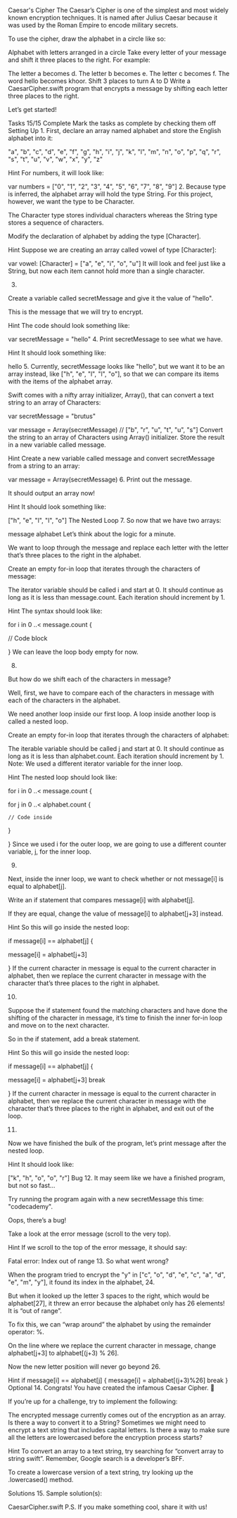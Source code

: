 Caesar's Cipher
The Caesar’s Cipher is one of the simplest and most widely known encryption techniques. It is named after Julius Caesar because it was used by the Roman Empire to encode military secrets.

To use the cipher, draw the alphabet in a circle like so:

Alphabet with letters arranged in a circle
Take every letter of your message and shift it three places to the right. For example:

The letter a becomes d.
The letter b becomes e.
The letter c becomes f.
The word hello becomes khoor.
Shift 3 places to turn A to D
Write a CaesarCipher.swift program that encrypts a message by shifting each letter three places to the right.

Let’s get started!

Tasks
15/15 Complete
Mark the tasks as complete by checking them off
Setting Up
1.
First, declare an array named alphabet and store the English alphabet into it:

"a", "b", "c", "d", "e", "f", "g", "h", "i", "j", "k", "l", "m", "n", "o", "p", "q", "r", "s", "t", "u", "v", "w", "x", "y", "z"


Hint
For numbers, it will look like:

var numbers = ["0", "1", "2", "3", "4", "5", "6", "7", "8", "9"]
2.
Because type is inferred, the alphabet array will hold the type String. For this project, however, we want the type to be Character.

The Character type stores individual characters whereas the String type stores a sequence of characters.

Modify the declaration of alphabet by adding the type [Character].


Hint
Suppose we are creating an array called vowel of type [Character]:

var vowel: [Character] = ["a", "e", "i", "o", "u"]
It will look and feel just like a String, but now each item cannot hold more than a single character.

3.
Create a variable called secretMessage and give it the value of "hello".

This is the message that we will try to encrypt.


Hint
The code should look something like:

var secretMessage = "hello"
4.
Print secretMessage to see what we have.


Hint
It should look something like:

hello
5.
Currently, secretMessage looks like "hello", but we want it to be an array instead, like ["h", "e", "l", "l", "o"], so that we can compare its items with the items of the alphabet array.

Swift comes with a nifty array initializer, Array(), that can convert a text string to an array of Characters:

var secretMessage = "brutus"
 
var message = Array(secretMessage)
// ["b", "r", "u", "t", "u", "s"]
Convert the string to an array of Characters using Array() initializer. Store the result in a new variable called message.


Hint
Create a new variable called message and convert secretMessage from a string to an array:

var message = Array(secretMessage)
6.
Print out the message.

It should output an array now!


Hint
It should look something like:

["h", "e", "l", "l", "o"]
The Nested Loop
7.
So now that we have two arrays:

message
alphabet
Let’s think about the logic for a minute.

We want to loop through the message and replace each letter with the letter that’s three places to the right in the alphabet.

Create an empty for-in loop that iterates through the characters of message:

The iterator variable should be called i and start at 0.
It should continue as long as it is less than message.count.
Each iteration should increment by 1.

Hint
The syntax should look like:

for i in 0 ..< message.count {
 
  // Code block
 
}
We can leave the loop body empty for now.

8.
But how do we shift each of the characters in message?

Well, first, we have to compare each of the characters in message with each of the characters in the alphabet.

We need another loop inside our first loop. A loop inside another loop is called a nested loop.

Create an empty for-in loop that iterates through the characters of alphabet:

The iterable variable should be called j and start at 0.
It should continue as long as it is less than alphabet.count.
Each iteration should increment by 1.
Note: We used a different iterator variable for the inner loop.


Hint
The nested loop should look like:

for i in 0 ..< message.count {
 
  for j in 0 ..< alphabet.count {
 
    // Code inside
 
  }
 
}
Since we used i for the outer loop, we are going to use a different counter variable, j, for the inner loop.

9.
Next, inside the inner loop, we want to check whether or not message[i] is equal to alphabet[j].

Write an if statement that compares message[i] with alphabet[j].

If they are equal, change the value of message[i] to alphabet[j+3] instead.


Hint
So this will go inside the nested loop:

if message[i] == alphabet[j] {
 
  message[i] = alphabet[j+3]
 
}
If the current character in message is equal to the current character in alphabet, then we replace the current character in message with the character that’s three places to the right in alphabet.

10.
Suppose the if statement found the matching characters and have done the shifting of the character in message, it’s time to finish the inner for-in loop and move on to the next character.

So in the if statement, add a break statement.


Hint
So this will go inside the nested loop:

if message[i] == alphabet[j] {
 
  message[i] = alphabet[j+3]
  break
 
}
If the current character in message is equal to the current character in alphabet, then we replace the current character in message with the character that’s three places to the right in alphabet, and exit out of the loop.

11.
Now we have finished the bulk of the program, let’s print message after the nested loop.


Hint
It should look like:

["k", "h", "o", "o", "r"]
Bug
12.
It may seem like we have a finished program, but not so fast…

Try running the program again with a new secretMessage this time: "codecademy".

Oops, there’s a bug!

Take a look at the error message (scroll to the very top).


Hint
If we scroll to the top of the error message, it should say:

Fatal error: Index out of range
13.
So what went wrong?

When the program tried to encrypt the "y" in ["c", "o", "d", "e", "c", "a", "d", "e", "m", "y"], it found its index in the alphabet, 24.

But when it looked up the letter 3 spaces to the right, which would be alphabet[27], it threw an error because the alphabet only has 26 elements! It is “out of range”.

To fix this, we can “wrap around” the alphabet by using the remainder operator: %.

On the line where we replace the current character in message, change alphabet[j+3] to alphabet[(j+3) % 26].

Now the new letter position will never go beyond 26.


Hint
if message[i] == alphabet[j] {
  message[i] = alphabet[(j+3)%26]
  break
}
Optional
14.
Congrats! You have created the infamous Caesar Cipher. 👏

If you’re up for a challenge, try to implement the following:

The encrypted message currently comes out of the encryption as an array. Is there a way to convert it to a String?
Sometimes we might need to encrypt a text string that includes capital letters. Is there a way to make sure all the letters are lowercased before the encryption process starts?

Hint
To convert an array to a text string, try searching for “convert array to string swift”. Remember, Google search is a developer’s BFF.

To create a lowercase version of a text string, try looking up the .lowercased() method.

Solutions
15.
Sample solution(s):

CaesarCipher.swift
P.S. If you make something cool, share it with us!